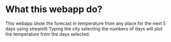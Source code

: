 # What this webapp do?
This webapp show the forecast in temperature from any place for the next 5 days using streamlit
Typing the city selecting the numbers of days will plot the temperature from the days selected.
